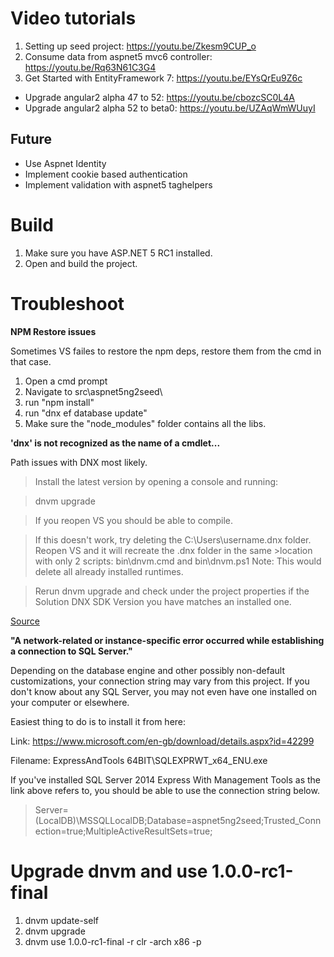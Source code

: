 # Video tutorials

 1. Setting up seed project: https://youtu.be/Zkesm9CUP_o
 2. Consume data from aspnet5 mvc6 controller: https://youtu.be/Rq63N61C3G4
 3. Get Started with EntityFramework 7: https://youtu.be/EYsQrEu9Z6c

 - Upgrade angular2 alpha 47 to 52: https://youtu.be/cbozcSC0L4A
 - Upgrade angular2 alpha 52 to beta0: https://youtu.be/UZAqWmWUuyI

## Future
 - Use Aspnet Identity
 - Implement cookie based authentication
 - Implement validation with aspnet5 taghelpers

# Build

 1. Make sure you have ASP.NET 5 RC1 installed.
 2. Open and build the project.

# Troubleshoot

**NPM Restore issues**

Sometimes VS failes to restore the npm deps, restore them from the cmd in that case.

 1. Open a cmd prompt
 2. Navigate to src\aspnet5ng2seed\
 3. run "npm install"
 4. run "dnx ef database update"
 5. Make sure the "node_modules" folder contains all the libs.

**'dnx' is not recognized as the name of a cmdlet...**

Path issues with DNX most likely.

>Install the latest version by opening a console and running:

>dnvm upgrade

>If you reopen VS you should be able to compile.

>If this doesn't work, try deleting the C:\Users\username\.dnx folder. Reopen VS and it will recreate the .dnx folder in the same >location with only 2 scripts: bin\dnvm.cmd and bin\dnvm.ps1 Note: This would delete all already installed runtimes.

>Rerun dnvm upgrade and check under the project properties if the Solution DNX SDK Version you have matches an installed one.

[Source](http://stackoverflow.com/a/31992313/2136136)

**"A network-related or instance-specific error occurred while establishing a connection to SQL Server."**

Depending on the database engine and other possibly non-default customizations, your connection string may vary from this project.
If you don't know about any SQL Server, you may not even have one installed on your computer or elsewhere.


Easiest thing to do is to install it from here:

Link: https://www.microsoft.com/en-gb/download/details.aspx?id=42299

Filename: ExpressAndTools 64BIT\SQLEXPRWT_x64_ENU.exe

If you've installed SQL Server 2014 Express With Management Tools as the link above refers to, you should be able to use the connection string below.

>Server=(LocalDB)\MSSQLLocalDB;Database=aspnet5ng2seed;Trusted_Connection=true;MultipleActiveResultSets=true;

# Upgrade dnvm and use 1.0.0-rc1-final

 1. dnvm update-self
 2. dnvm upgrade
 3. dnvm use 1.0.0-rc1-final -r clr -arch x86 -p
